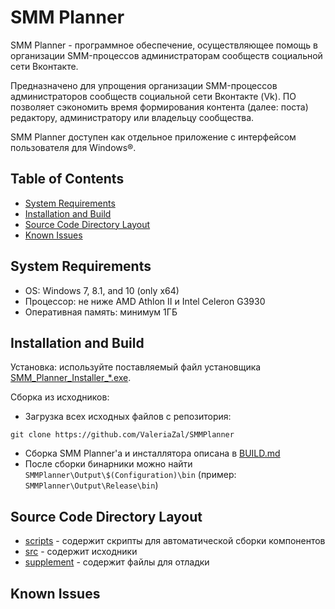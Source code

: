 # SMM Planner

SMM Planner - программное обеспечение, осуществляющее помощь в организации SMM-процессов администраторам сообществ социальной сети Вконтакте.

Предназначено для упрощения организации SMM-процессов администраторов сообществ социальной сети Вконтакте (Vk). ПО позволяет сэкономить время формирования контента (далее: поста) редактору, администратору или владельцу сообщества.

SMM Planner доступен как отдельное приложение с интерфейсом пользователя для Windows®.

## Table of Contents
* [System Requirements](#system-requirements)
* [Installation and Build](#installation-and-build)
* [Source Code Directory Layout](#source-code-directory-layout)
* [Known Issues](#known-issues)


## System Requirements

- OS: Windows 7, 8.1, and 10 (only x64)
- Процессор: не ниже AMD Athlon II и Intel Celeron G3930
- Оперативная память: минимум 1ГБ


## Installation and Build

Установка: используйте поставляемый файл установщика [SMM_Planner_Installer_*.exe](https://github.com/ValeriaZal/SMMPlanner/releases).

Сборка из исходников:
- Загрузка всех исходных файлов с репозитория:
```
git clone https://github.com/ValeriaZal/SMMPlanner
```
- Сборка SMM Planner'a и инсталлятора описана в [BUILD.md](https://github.com/ValeriaZal/SMMPlanner/blob/docs/BUILD.md)
- После сборки бинарники можно найти `SMMPlanner\Output\$(Configuration)\bin` (пример: `SMMPlanner\Output\Release\bin`)


## Source Code Directory Layout
* [scripts](scripts) - содержит скрипты для автоматической сборки компонентов
* [src](src) - содержит исходники
* [supplement](supplement) - содержит файлы для отладки


## Known Issues

